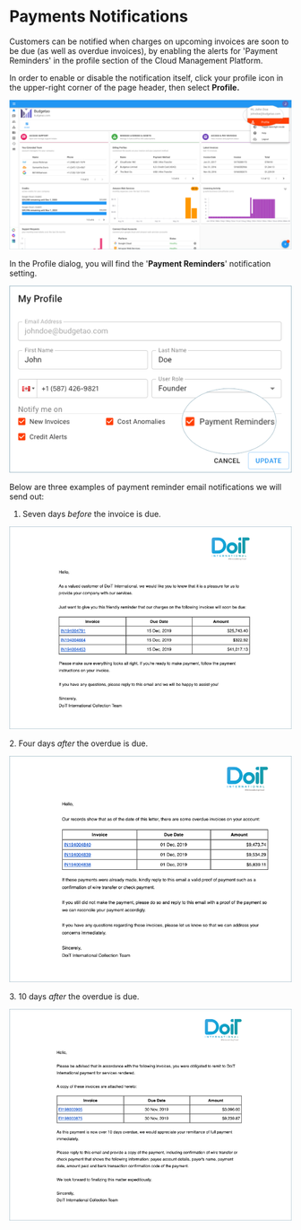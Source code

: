 # Payments Notifications

Customers can be notified when charges on upcoming invoices are soon to be due (as well as overdue invoices), by enabling the alerts for 'Payment Reminders' in the profile section of the Cloud Management Platform.

In order to enable or disable the notification itself, click your profile icon in the upper-right corner of the page header, then select **Profile.**

![](<../.gitbook/assets/profile-1- (2) (3) (3) (1) (1).png>)

In the Profile dialog, you will find the '**Payment Reminders**' notification setting.

![](../.gitbook/assets/payment-reminders-notification.png)

Below are three examples of payment reminder email notifications we will send out: 

1. Seven days _before_ the invoice is due.

![](../.gitbook/assets/7-days-before-overdue-invoice.png)

2\. Four days _after_ the overdue is due.

![](../.gitbook/assets/4-days-after-invoice-is-overdue.png)

3\. 10 days _after_ the overdue is due.

![](../.gitbook/assets/10-days-after-invoice-is-overdue.png)
